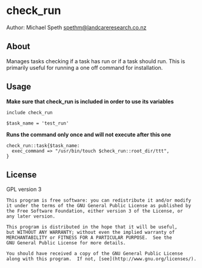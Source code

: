 # check_run

Author: Michael Speth <spethm@landcareresearch.co.nz>

## About

Manages tasks checking if a task has run or if a task should run.  This is primarily useful for running a one off command for 
installation.

## Usage

**Make sure that check_run is included in order to use its variables**

    include check_run

    $task_name = 'test_run'

**Runs the command only once and will not execute after this one**

    check_run::task{$task_name:
      exec_command => "/usr/bin/touch $check_run::root_dir/ttt",
    }


## License

GPL version 3

    This program is free software: you can redistribute it and/or modify
    it under the terms of the GNU General Public License as published by
    the Free Software Foundation, either version 3 of the License, or
    any later version.

    This program is distributed in the hope that it will be useful,
    but WITHOUT ANY WARRANTY; without even the implied warranty of
    MERCHANTABILITY or FITNESS FOR A PARTICULAR PURPOSE.  See the
    GNU General Public License for more details.

    You should have received a copy of the GNU General Public License
    along with this program.  If not, [see](http://www.gnu.org/licenses/).
